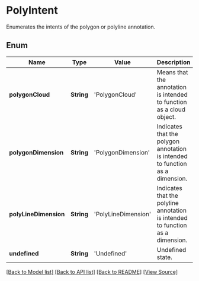 ﻿# PolyIntent
Enumerates the intents of the polygon or polyline annotation.

## Enum
Name | Type | Value | Description
------------ | ------------- | ------------- | -------------
**polygonCloud** | **String** | 'PolygonCloud' | Means that the annotation is intended to function as a cloud object.
**polygonDimension** | **String** | 'PolygonDimension' | Indicates that the polygon annotation is intended to function as a dimension.
**polyLineDimension** | **String** | 'PolyLineDimension' | Indicates that the polyline annotation is intended to function as a dimension.
**undefined** | **String** | 'Undefined' | Undefined state.

[[Back to Model list]](../README.md#documentation-for-models) [[Back to API list]](../README.md#documentation-for-api-endpoints) [[Back to README]](../README.md) [[View Source]](../AsposePdfCloud/Models/PolyIntent.swift)

